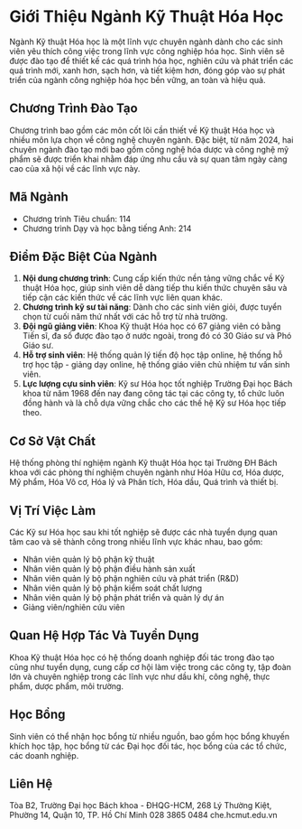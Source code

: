 # Giới Thiệu Ngành Kỹ Thuật Hóa Học
Ngành Kỹ thuật Hóa học là một lĩnh vực chuyên ngành dành cho các sinh viên yêu thích công việc trong lĩnh vực công nghiệp hóa học. Sinh viên sẽ được đào tạo để thiết kế các quá trình hóa học, nghiên cứu và phát triển các quá trình mới, xanh hơn, sạch hơn, và tiết kiệm hơn, đóng góp vào sự phát triển của ngành công nghiệp hóa học bền vững, an toàn và hiệu quả.

## Chương Trình Đào Tạo
Chương trình bao gồm các môn cốt lõi cần thiết về Kỹ thuật Hóa học và nhiều môn lựa chọn về công nghệ chuyên ngành. Đặc biệt, từ năm 2024, hai chuyên ngành đào tạo mới bao gồm công nghệ hóa dược và công nghệ mỹ phẩm sẽ được triển khai nhằm đáp ứng nhu cầu và sự quan tâm ngày càng cao của xã hội về các lĩnh vực này.

## Mã Ngành
- Chương trình Tiêu chuẩn: 114
- Chương trình Dạy và học bằng tiếng Anh: 214

## Điểm Đặc Biệt Của Ngành
1. **Nội dung chương trình**: Cung cấp kiến thức nền tảng vững chắc về Kỹ thuật Hóa học, giúp sinh viên dễ dàng tiếp thu kiến thức chuyên sâu và tiếp cận các kiến thức về các lĩnh vực liên quan khác.
2. **Chương trình kỹ sư tài năng**: Dành cho các sinh viên giỏi, được tuyển chọn từ cuối năm thứ nhất với các hỗ trợ từ nhà trường.
3. **Đội ngũ giảng viên**: Khoa Kỹ thuật Hóa học có 67 giảng viên có bằng Tiến sĩ, đa số được đào tạo ở nước ngoài, trong đó có 30 Giáo sư và Phó Giáo sư.
4. **Hỗ trợ sinh viên**: Hệ thống quản lý tiến độ học tập online, hệ thống hỗ trợ học tập - giảng dạy online, hệ thống giáo viên chủ nhiệm tư vấn sinh viên.
5. **Lực lượng cựu sinh viên**: Kỹ sư Hóa học tốt nghiệp Trường Đại học Bách khoa từ năm 1968 đến nay đang công tác tại các công ty, tổ chức luôn đồng hành và là chỗ dựa vững chắc cho các thế hệ Kỹ sư Hóa học tiếp theo.

## Cơ Sở Vật Chất
Hệ thống phòng thí nghiệm ngành Kỹ thuật Hóa học tại Trường ĐH Bách khoa với các phòng thí nghiệm chuyên ngành như Hóa Hữu cơ, Hóa dược, Mỹ phẩm, Hóa Vô cơ, Hóa lý và Phân tích, Hóa dầu, Quá trình và thiết bị.

## Vị Trí Việc Làm
Các Kỹ sư Hóa học sau khi tốt nghiệp sẽ được các nhà tuyển dụng quan tâm cao và sẽ thành công trong nhiều lĩnh vực khác nhau, bao gồm:
- Nhân viên quản lý bộ phận kỹ thuật
- Nhân viên quản lý bộ phận điều hành sản xuất
- Nhân viên quản lý bộ phận nghiên cứu và phát triển (R&D)
- Nhân viên quản lý bộ phận kiểm soát chất lượng
- Nhân viên quản lý bộ phận phát triển và quản lý dự án
- Giảng viên/nghiên cứu viên

## Quan Hệ Hợp Tác Và Tuyển Dụng
Khoa Kỹ thuật Hóa học có hệ thống doanh nghiệp đối tác trong đào tạo cũng như tuyển dụng, cung cấp cơ hội làm việc trong các công ty, tập đoàn lớn và chuyên nghiệp trong các lĩnh vực như dầu khí, công nghệ, thực phẩm, dược phẩm, môi trường.

## Học Bổng
Sinh viên có thể nhận học bổng từ nhiều nguồn, bao gồm học bổng khuyến khích học tập, học bổng từ các Đại học đối tác, học bổng của các tổ chức, các doanh nghiệp.

## Liên Hệ
Tòa B2, Trường Đại học Bách khoa - ĐHQG-HCM, 268 Lý Thường Kiệt, Phường 14, Quận 10, TP. Hồ Chí Minh
028 3865 0484
che.hcmut.edu.vn